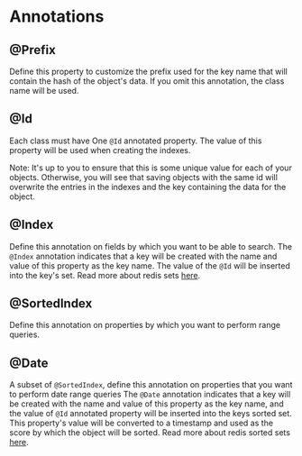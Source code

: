 Annotations
===========

## @Prefix
Define this property to customize the prefix used for the key name that will contain the hash of the object's data. If
you omit this annotation, the class name will be used.

## @Id
Each class must have One `@Id` annotated property. The value of this property will be used when creating the indexes.

Note: It's up to you to ensure that this is some unique value for each of your objects. Otherwise, you will see that
saving objects with the same id will overwrite the entries in the indexes and the key containing the data for the object.

## @Index
Define this annotation on fields by which you want to be able to search.
The `@Index` annotation indicates that a key will be created with the name and value of this property as the key name.
The value of the `@Id` will be inserted into the key's set. Read more about redis sets [here][1].

## @SortedIndex
Define this annotation on properties by which you want to perform range queries.

## @Date
A subset of `@SortedIndex`, define this annotation on properties that you want to perform date range queries
The `@Date` annotation indicates that a key will be created with the name and value of this property as the key name, 
and the value of `@Id` annotated property will be inserted into the keys sorted set. This property's value will be
converted to a timestamp and used as the score by which the object will be sorted. Read more about redis sorted sets
[here][2].

[1]: http://redis.io/topics/data-types#sets
[2]: http://redis.io/topics/data-types#sorted-sets
